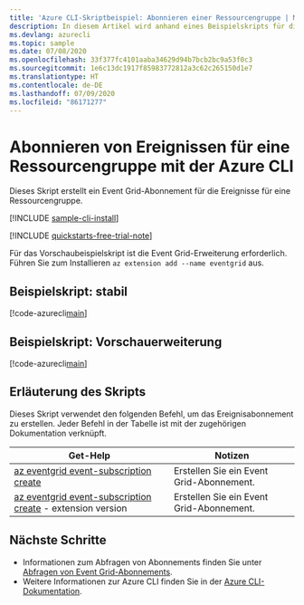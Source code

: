 ```yaml
---
title: 'Azure CLI-Skriptbeispiel: Abonnieren einer Ressourcengruppe | Microsoft-Dokumentation'
description: In diesem Artikel wird anhand eines Beispielskripts für die Azure-Befehlszeilenschnittstelle das Abonnieren von Azure Event Grid-Ereignissen für eine Ressourcengruppe veranschaulicht.
ms.devlang: azurecli
ms.topic: sample
ms.date: 07/08/2020
ms.openlocfilehash: 33f377fc4101aaba34629d94b7bcb2bc9a53f0c3
ms.sourcegitcommit: 1e6c13dc1917f85983772812a3c62c265150d1e7
ms.translationtype: HT
ms.contentlocale: de-DE
ms.lasthandoff: 07/09/2020
ms.locfileid: "86171277"
---
```

# <a name="subscribe-to-events-for-a-resource-group-with-azure-cli"></a>Abonnieren von Ereignissen für eine Ressourcengruppe mit der Azure CLI

Dieses Skript erstellt ein Event Grid-Abonnement für die Ereignisse für eine Ressourcengruppe. 

[!INCLUDE [sample-cli-install](../../../includes/sample-cli-install.md)]

[!INCLUDE [quickstarts-free-trial-note](../../../includes/quickstarts-free-trial-note.md)]

Für das Vorschaubeispielskript ist die Event Grid-Erweiterung erforderlich. Führen Sie zum Installieren `az extension add --name eventgrid` aus.

## <a name="sample-script---stable"></a>Beispielskript: stabil

[!code-azurecli[main](../../../cli_scripts/event-grid/subscribe-to-resource-group/subscribe-to-resource-group.sh "Subscribe to resource group")]

## <a name="sample-script---preview-extension"></a>Beispielskript: Vorschauerweiterung

[!code-azurecli[main](../../../cli_scripts/event-grid/subscribe-to-resource-group-preview/subscribe-to-resource-group-preview.sh "Subscribe to resource group")]

## <a name="script-explanation"></a>Erläuterung des Skripts

Dieses Skript verwendet den folgenden Befehl, um das Ereignisabonnement zu erstellen. Jeder Befehl in der Tabelle ist mit der zugehörigen Dokumentation verknüpft.

| Get-Help | Notizen |
|---|---|
| [az eventgrid event-subscription create](https://docs.microsoft.com/cli/azure/eventgrid/event-subscription#az-eventgrid-event-subscription-create) | Erstellen Sie ein Event Grid-Abonnement. |
| [az eventgrid event-subscription create](/cli/azure/ext/eventgrid/eventgrid/event-subscription#ext-eventgrid-az-eventgrid-event-subscription-create) - extension version | Erstellen Sie ein Event Grid-Abonnement. |

## <a name="next-steps"></a>Nächste Schritte

* Informationen zum Abfragen von Abonnements finden Sie unter [Abfragen von Event Grid-Abonnements](../query-event-subscriptions.md).
* Weitere Informationen zur Azure CLI finden Sie in der [Azure CLI-Dokumentation](https://docs.microsoft.com/cli/azure).
